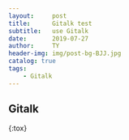 ```yaml
---
layout:     post
title:      Gitalk test
subtitle:   use Gitalk
date:       2019-07-27
author:     TY
header-img: img/post-bg-BJJ.jpg
catalog: true
tags:
    - Gitalk
---
```


## Gitalk
{:tox}